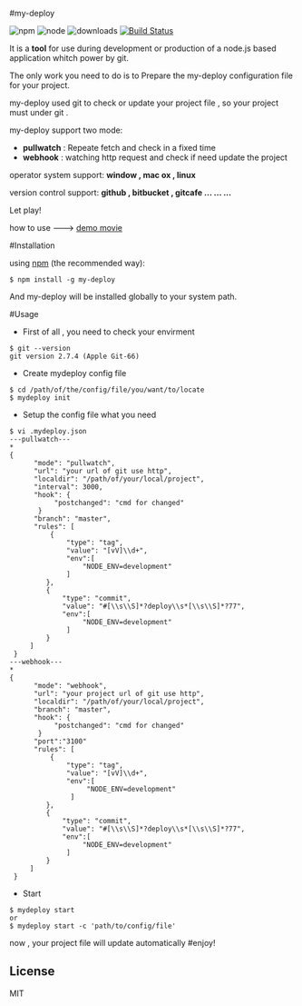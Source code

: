 #my-deploy  

![npm](https://img.shields.io/npm/l/express.svg?maxAge=2592000?style=plastic)
![node](https://img.shields.io/badge/node-4.x-blue.svg)
![downloads](https://img.shields.io/badge/downloads-1K%2Fmonth-brightgreen.svg)
[![Build Status](https://travis-ci.org/kelvv/my-deploy.svg?branch=master)](https://travis-ci.org/kelvv/my-deploy)


It is a **tool** for use during development or production of a node.js based application whitch power by git.

The only work you need to do is to Prepare the my-deploy configuration file for your project.

my-deploy used git to check or update your project file , so your project must under git .

my-deploy support two mode:
* **pullwatch**   :   Repeate fetch and check in a fixed time
* **webhook**   :   watching http request and check if need update the project

operator system support:    **window , mac ox , linux**

version control support:    **github , bitbucket , gitcafe  ... ... ...**

Let play!

how to use ---> [demo movie](http://v.youku.com/v_show/id_XMTYxMjc0ODg3Mg==.html)


#Installation

using [npm](http://npmjs.org/) (the recommended way):

```
$ npm install -g my-deploy
```

And my-deploy will be installed globally to your system path.

#Usage



* First of all , you need to check your envirment

 ```
$ git --version
git version 2.7.4 (Apple Git-66)
```

* Create mydeploy config file

 ```
$ cd /path/of/the/config/file/you/want/to/locate
$ mydeploy init
```

* Setup the config file what you need 
 
 ```
$ vi .mydeploy.json
---pullwatch---
*
{
       "mode": "pullwatch",
       "url": "your url of git use http",
       "localdir": "/path/of/your/local/project",
       "interval": 3000,
       "hook": {
            "postchanged": "cmd for changed"
        }
       "branch": "master",
       "rules": [
           {
               "type": "tag",
               "value": "[vV]\\d+",
               "env":[
                   "NODE_ENV=development"
               ]
          },
          {
              "type": "commit",
              "value": "#[\\s\\S]*?deploy\\s*[\\s\\S]*?77",
              "env":[
                   "NODE_ENV=development"
               ]
          }
      ]
  }
---webhook---
*
{
       "mode": "webhook",
       "url": "your project url of git use http",
       "localdir": "/path/of/your/local/project",
       "branch": "master",
       "hook": {
            "postchanged": "cmd for changed"
        }
       "port":"3100"
       "rules": [
           {
               "type": "tag",
               "value": "[vV]\\d+",
               "env":[
                    "NODE_ENV=development"
                ]
          },
          {
              "type": "commit",
              "value": "#[\\s\\S]*?deploy\\s*[\\s\\S]*?77",
              "env":[
                   "NODE_ENV=development"
               ]
          }
      ]
  }
```

* Start  

 ```
$ mydeploy start
or
$ mydeploy start -c 'path/to/config/file'
```

now , your project file will update automatically
#enjoy!

## License

  MIT
